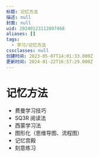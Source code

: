 ```yaml
---
标题: 记忆方法
描述: null
封面: null
uid: 20240123112807468
aliases: []
tags:
  - 学习/记忆方法
cssclasses: null
创建时间: 2023-05-07T14:01:33.000Z
更新时间: 2024-01-22T16:57:29.000Z
---
```


# 记忆方法

- 费曼学习技巧
- SQ3R 阅读法
- 西蒙学习法
- 图形化（思维导图、流程图）
- 记忆宫殿
- 刻意练习
